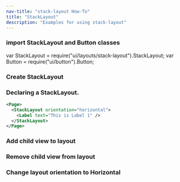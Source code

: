 ```yaml
---
nav-title: "stack-layout How-To"
title: "StackLayout"
description: "Examples for using stack-layout"
---
```

### import StackLayout and Button classes
var StackLayout = require("ui/layouts/stack-layout").StackLayout;
var Button = require("ui/button").Button;
### Create StackLayout
<snippet id='stack-layout-new'/>
 
### Declaring a StackLayout.
``` XML
<Page>
  <StackLayout orientation="horizontal">
    <Label text="This is Label 1" />
  </StackLayout>
</Page>
```

### Add child view to layout
<snippet id='stack-layout-addchild'/>

### Remove child view from layout
<snippet id='stack-layout-remove'/>

### Change layout orientation to Horizontal
<snippet id='stack-layout-horizontal'/>

